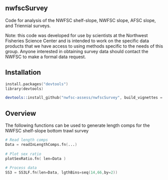 ## nwfscSurvey
Code for analysis of the NWFSC shelf-slope, NWFSC slope, AFSC slope, and Triennial surveys.

Note: this code was developed for use by scientists at the Northwest Fisheries Science Center and is intended to work on the specific data products that we have access to using methods specific to the needs of this group. Anyone interested in obtaining survey data should contact the NWFSC to make a formal data request.

## Installation

```S
install.packages("devtools")
library(devtools)

devtools::install_github("nwfsc-assess/nwfscSurvey", build_vignettes = TRUE)
```


## Overview
The following functions can be used to generate length comps for the NWFSC shelf-slope bottom trawl survey

```S    
# Read length comps
Data = readInLengthComps.fn(...)
    
# Plot sex ratio
plotSexRatio.fn( len=Data )
    
# Process data
SS3 = SS3LF.fn(len=Data, lgthBins=seq(14,66,by=2))
```
